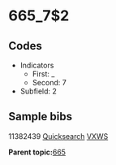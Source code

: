# 665\_7$2

## Codes

-   Indicators
    -   First: \_
    -   Second: 7
-   Subfield: 2

## Sample bibs

11382439 [Quicksearch](https://search.library.yale.edu/catalog/11382439) [VXWS](http://prodorbis.library.yale.edu:7014/vxws/GetHoldingsService?bibId=11382439)

**Parent topic:**[665](../../tags/665/665.md)

